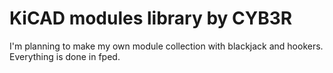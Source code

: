 KiCAD modules library by CYB3R
=============

I'm planning to make my own module collection with blackjack and hookers. Everything is done in fped.
